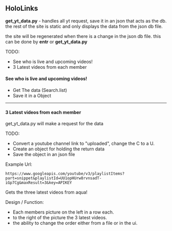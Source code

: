 ## HoloLinks

**get_yt_data.py** - handles all yt request, save it in an json that acts as the db.
the rest of the site is static and only displays the data from the json db file.

the site will be regenerated when there is a change in the json db file.
this can be done by **entr** or **get_yt_data.py**

TODO:
- See who is live and upcoming videos!
- 3 Latest videos from each member

#### See who is live and upcoming videos!
- Get The data (Search.list)
- Save it in a Object

---

#### 3 Latest videos from each member
get_yt_data.py will make a request for the data

TODO:
- Convert a youtube channel link to "uploaded", change the C to a U.
- Create an object for holding the return data
- Save the object in an json file

Example Url:

	https://www.googleapis.com/youtube/v3/playlistItems?part=snippet&playlistId=UU1opHUrw8rvnsadT-iGp7Cg&maxResult=3&key=APIKEY

Gets the three latest videos from aqua!

Design / Function:
- Each members picture on the left in a row each.
- to the right of the picture the 3 latest videos.
- the ability to change the order either from a file or in the ui.